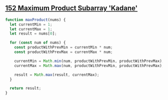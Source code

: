 ## [152 Maximum Product Subarray 'Kadane'](https://leetcode.com/problems/maximum-product-subarray/description/)

<!-- notecardId: 1753183580252 -->

```js
function maxProduct(nums) {
  let currentMin = 1;
  let currentMax = 1;
  let result = nums[0];

  for (const num of nums) {
    const productWithPrevMin = currentMin * num;
    const productWithPrevMax = currentMax * num;

    currentMin = Math.min(num, productWithPrevMin, productWithPrevMax);
    currentMax = Math.max(num, productWithPrevMin, productWithPrevMax);

    result = Math.max(result, currentMax);
  }

  return result;
}
```
